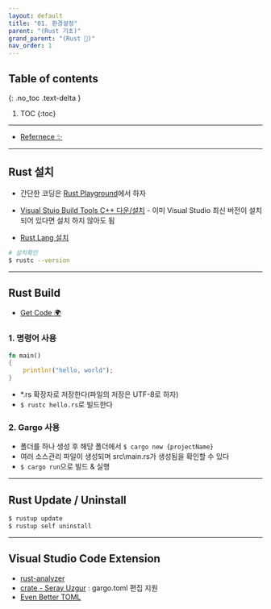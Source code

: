 ```yaml
---
layout: default
title: "01. 환경설정"
parent: "(Rust 기초)"
grand_parent: "(Rust 🦀)"
nav_order: 1
---
```


## Table of contents
{: .no_toc .text-delta }

1. TOC
{:toc}

---

* [Refernece ✨](https://rinthel.github.io/rust-lang-book-ko/ch01-01-installation.html)

---

## Rust 설치

* 간단한 코딩은 [Rust Playground](https://play.rust-lang.org/)에서 하자

* [Visual Stuio Build Tools C++ 다운/설치](https://visualstudio.microsoft.com/ko/visual-cpp-build-tools/) - 이미 Visual Studio 최신 버전이 설치되어 있다면 설치 하지 않아도 됨
* [Rust Lang 설치](https://www.rust-lang.org/tools/install)

```bash
# 설치확인
$ rustc --version
```

---

## Rust Build

* [Get Code 🌍](https://github.com/codenuri/RUST)

### 1. 명령어 사용

```rust
fn main()
{
    println!("hello, world");
}
```

* *.rs 확장자로 저장한다(파일의 저장은 UTF-8로 하자)
* `$ rustc hello.rs`로 빌드한다

### 2. Gargo 사용

* 폴더를 하나 생성 후 해당 폴더에서 `$ cargo new {projectName}`
* 여러 소스관리 파일이 생성되며 src\main.rs가 생성됨을 확인할 수 있다
* `$ cargo run`으로 빌드 & 실행

---

## Rust Update / Uninstall

```bash
$ rustup update
$ rustup self uninstall
```

---

## Visual Studio Code Extension

* [rust-analyzer](https://marketplace.visualstudio.com/items?itemName=rust-lang.rust-analyzer)
* [crate - Seray Uzgur](https://marketplace.visualstudio.com/items?itemName=serayuzgur.crates) : gargo.toml 편집 지원
* [Even Better TOML](https://marketplace.visualstudio.com/items?itemName=tamasfe.even-better-toml)